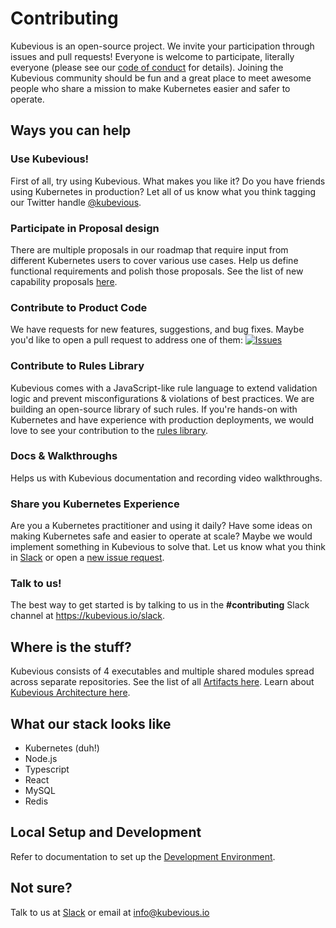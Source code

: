 # Contributing
Kubevious is an open-source project. We invite your participation through issues and pull requests! Everyone is welcome to participate, literally everyone (please see our [code of conduct](CODE_OF_CONDUCT.md) for details). Joining the Kubevious community should be fun and a great place to meet awesome people who share a mission to make Kubernetes easier and safer to operate.

## Ways you can help

### Use Kubevious!
First of all, try using Kubevious. What makes you like it? Do you have friends using Kubernetes in production? Let all of us know what you think tagging our Twitter handle <a href="https://twitter.com/kubevious" target="_blank">@kubevious</a>.

### Participate in Proposal design
There are multiple proposals in our roadmap that require input from different Kubernetes users to cover various use cases. Help us define functional requirements and polish those proposals. See the list of new capability proposals [here](https://github.com/kubevious/kubevious/issues?q=is%3Aissue+is%3Aopen+label%3Akind%2Fnew-capability).

### Contribute to Product Code
We have requests for new features, suggestions, and bug fixes. Maybe you'd like to open a pull request to address one of them: [![Issues](https://img.shields.io/github/issues/kubevious/kubevious?color=red)](https://github.com/kubevious/kubevious/issues) 

### Contribute to Rules Library
Kubevious comes with a JavaScript-like rule language to extend validation logic and prevent misconfigurations & violations of best practices. We are building an open-source library of such rules. If you're hands-on with Kubernetes and have experience with production deployments, we would love to see your contribution to the [rules library](https://github.com/kubevious/rules-library).

### Docs & Walkthroughs
Helps us with Kubevious documentation and recording video walkthroughs.

### Share you Kubernetes Experience
Are you a Kubernetes practitioner and using it daily? Have some ideas on making Kubernetes safe and easier to operate at scale? Maybe we would implement something in Kubevious to solve that. Let us know what you think in [Slack](https://kubevious.io/slack) or open a [new issue request](https://github.com/kubevious/kubevious/issues). 

### Talk to us!
The best way to get started is by talking to us in the **#contributing** Slack channel at https://kubevious.io/slack.

## Where is the stuff?
Kubevious consists of 4 executables and multiple shared modules spread across separate repositories. See the list of all [Artifacts here](ARTIFACTS.md). Learn about [Kubevious Architecture here](ARCHITECTURE.md).

## What our stack looks like
- Kubernetes (duh!)
- Node.js
- Typescript
- React
- MySQL
- Redis

## Local Setup and Development 
Refer to documentation to set up the [Development Environment](DEVELOPMENT.md).

## Not sure?
Talk to us at [Slack](https://kubevious.io/slack) or email at [info@kubevious.io](mailto:info@kubevious.io)
